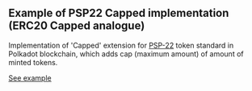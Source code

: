 ## Example of PSP22 Capped implementation (ERC20 Capped analogue)

Implementation of 'Capped' extension for [PSP-22](https://github.com/w3f/PSPs/blob/master/PSPs/psp-22.md) token standard in Polkadot blockchain, which adds cap (maximum amount) of amount of minted tokens.

[See example](https://supercolony-net.github.io/openbrush-contracts/smart-contracts/psp22/extensions/capped)